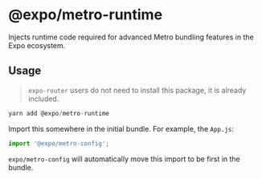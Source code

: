 # @expo/metro-runtime

Injects runtime code required for advanced Metro bundling features in the Expo ecosystem.

## Usage

> `expo-router` users do not need to install this package, it is already included.

```js
yarn add @expo/metro-runtime
```

Import this somewhere in the initial bundle. For example, the `App.js`:

```js
import '@expo/metro-config';
```

`expo/metro-config` will automatically move this import to be first in the bundle.
